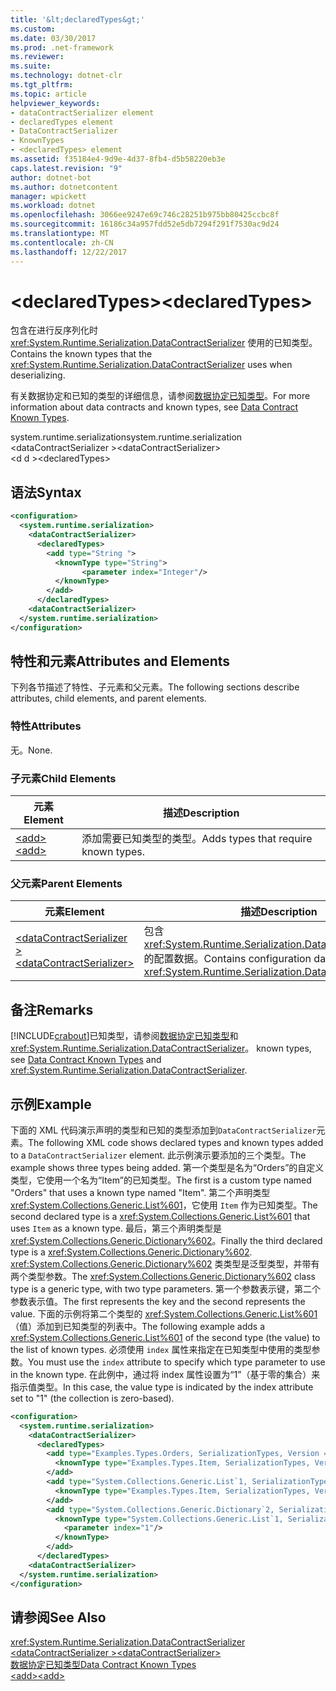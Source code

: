 ```yaml
---
title: '&lt;declaredTypes&gt;'
ms.custom: 
ms.date: 03/30/2017
ms.prod: .net-framework
ms.reviewer: 
ms.suite: 
ms.technology: dotnet-clr
ms.tgt_pltfrm: 
ms.topic: article
helpviewer_keywords:
- dataContractSerializer element
- declaredTypes element
- DataContractSerializer
- KnownTypes
- <declaredTypes> element
ms.assetid: f35184e4-9d9e-4d37-8fb4-d5b58220eb3e
caps.latest.revision: "9"
author: dotnet-bot
ms.author: dotnetcontent
manager: wpickett
ms.workload: dotnet
ms.openlocfilehash: 3066ee9247e69c746c28251b975bb80425ccbc8f
ms.sourcegitcommit: 16186c34a957fdd52e5db7294f291f7530ac9d24
ms.translationtype: MT
ms.contentlocale: zh-CN
ms.lasthandoff: 12/22/2017
---
```

# <a name="ltdeclaredtypesgt"></a><span data-ttu-id="b05f4-102">&lt;declaredTypes&gt;</span><span class="sxs-lookup"><span data-stu-id="b05f4-102">&lt;declaredTypes&gt;</span></span>
<span data-ttu-id="b05f4-103">包含在进行反序列化时 <xref:System.Runtime.Serialization.DataContractSerializer> 使用的已知类型。</span><span class="sxs-lookup"><span data-stu-id="b05f4-103">Contains the known types that the <xref:System.Runtime.Serialization.DataContractSerializer> uses when deserializing.</span></span>  
  
 <span data-ttu-id="b05f4-104">有关数据协定和已知的类型的详细信息，请参阅[数据协定已知类型](../../../../../docs/framework/wcf/feature-details/data-contract-known-types.md)。</span><span class="sxs-lookup"><span data-stu-id="b05f4-104">For more information about data contracts and known types, see [Data Contract Known Types](../../../../../docs/framework/wcf/feature-details/data-contract-known-types.md).</span></span>  
  
 <span data-ttu-id="b05f4-105">system.runtime.serialization</span><span class="sxs-lookup"><span data-stu-id="b05f4-105">system.runtime.serialization</span></span>  
<span data-ttu-id="b05f4-106">\<dataContractSerializer ></span><span class="sxs-lookup"><span data-stu-id="b05f4-106">\<dataContractSerializer></span></span>  
<span data-ttu-id="b05f4-107">\<d d ></span><span class="sxs-lookup"><span data-stu-id="b05f4-107">\<declaredTypes></span></span>  
  
## <a name="syntax"></a><span data-ttu-id="b05f4-108">语法</span><span class="sxs-lookup"><span data-stu-id="b05f4-108">Syntax</span></span>  
  
```xml  
<configuration>  
  <system.runtime.serialization>  
    <dataContractSerializer>  
      <declaredTypes>  
        <add type="String ">  
          <knownType type="String">  
                <parameter index="Integer"/>  
          </knownType>  
        </add>  
      </declaredTypes>  
    <dataContractSerializer>  
  </system.runtime.serialization>  
</configuration>  
```  
  
## <a name="attributes-and-elements"></a><span data-ttu-id="b05f4-109">特性和元素</span><span class="sxs-lookup"><span data-stu-id="b05f4-109">Attributes and Elements</span></span>  
 <span data-ttu-id="b05f4-110">下列各节描述了特性、子元素和父元素。</span><span class="sxs-lookup"><span data-stu-id="b05f4-110">The following sections describe attributes, child elements, and parent elements.</span></span>  
  
### <a name="attributes"></a><span data-ttu-id="b05f4-111">特性</span><span class="sxs-lookup"><span data-stu-id="b05f4-111">Attributes</span></span>  
 <span data-ttu-id="b05f4-112">无。</span><span class="sxs-lookup"><span data-stu-id="b05f4-112">None.</span></span>  
  
### <a name="child-elements"></a><span data-ttu-id="b05f4-113">子元素</span><span class="sxs-lookup"><span data-stu-id="b05f4-113">Child Elements</span></span>  
  
|<span data-ttu-id="b05f4-114">元素</span><span class="sxs-lookup"><span data-stu-id="b05f4-114">Element</span></span>|<span data-ttu-id="b05f4-115">描述</span><span class="sxs-lookup"><span data-stu-id="b05f4-115">Description</span></span>|  
|-------------|-----------------|  
|[<span data-ttu-id="b05f4-116">\<add></span><span class="sxs-lookup"><span data-stu-id="b05f4-116">\<add></span></span>](../../../../../docs/framework/configure-apps/file-schema/wcf/add-of-declaredtypes-element.md)|<span data-ttu-id="b05f4-117">添加需要已知类型的类型。</span><span class="sxs-lookup"><span data-stu-id="b05f4-117">Adds types that require known types.</span></span>|  
  
### <a name="parent-elements"></a><span data-ttu-id="b05f4-118">父元素</span><span class="sxs-lookup"><span data-stu-id="b05f4-118">Parent Elements</span></span>  
  
|<span data-ttu-id="b05f4-119">元素</span><span class="sxs-lookup"><span data-stu-id="b05f4-119">Element</span></span>|<span data-ttu-id="b05f4-120">描述</span><span class="sxs-lookup"><span data-stu-id="b05f4-120">Description</span></span>|  
|-------------|-----------------|  
|[<span data-ttu-id="b05f4-121">\<dataContractSerializer ></span><span class="sxs-lookup"><span data-stu-id="b05f4-121">\<dataContractSerializer></span></span>](../../../../../docs/framework/configure-apps/file-schema/wcf/datacontractserializer-of-system-runtime-serialization.md)|<span data-ttu-id="b05f4-122">包含 <xref:System.Runtime.Serialization.DataContractSerializer> 的配置数据。</span><span class="sxs-lookup"><span data-stu-id="b05f4-122">Contains configuration data for the <xref:System.Runtime.Serialization.DataContractSerializer>.</span></span>|  
  
## <a name="remarks"></a><span data-ttu-id="b05f4-123">备注</span><span class="sxs-lookup"><span data-stu-id="b05f4-123">Remarks</span></span>  
 [!INCLUDE[crabout](../../../../../includes/crabout-md.md)]<span data-ttu-id="b05f4-124">已知类型，请参阅[数据协定已知类型](../../../../../docs/framework/wcf/feature-details/data-contract-known-types.md)和<xref:System.Runtime.Serialization.DataContractSerializer>。</span><span class="sxs-lookup"><span data-stu-id="b05f4-124"> known types, see [Data Contract Known Types](../../../../../docs/framework/wcf/feature-details/data-contract-known-types.md) and <xref:System.Runtime.Serialization.DataContractSerializer>.</span></span>  
  
## <a name="example"></a><span data-ttu-id="b05f4-125">示例</span><span class="sxs-lookup"><span data-stu-id="b05f4-125">Example</span></span>  
 <span data-ttu-id="b05f4-126">下面的 XML 代码演示声明的类型和已知的类型添加到`DataContractSerializer`元素。</span><span class="sxs-lookup"><span data-stu-id="b05f4-126">The following XML code shows declared types and known types added to a `DataContractSerializer` element.</span></span> <span data-ttu-id="b05f4-127">此示例演示要添加的三个类型。</span><span class="sxs-lookup"><span data-stu-id="b05f4-127">The example shows three types being added.</span></span> <span data-ttu-id="b05f4-128">第一个类型是名为“Orders”的自定义类型，它使用一个名为“Item”的已知类型。</span><span class="sxs-lookup"><span data-stu-id="b05f4-128">The first is a custom type named "Orders" that uses a known type named "Item".</span></span> <span data-ttu-id="b05f4-129">第二个声明类型 <xref:System.Collections.Generic.List%601>，它使用 `Item` 作为已知类型。</span><span class="sxs-lookup"><span data-stu-id="b05f4-129">The second declared type is a <xref:System.Collections.Generic.List%601> that uses `Item` as a known type.</span></span> <span data-ttu-id="b05f4-130">最后，第三个声明类型是 <xref:System.Collections.Generic.Dictionary%602>。</span><span class="sxs-lookup"><span data-stu-id="b05f4-130">Finally the third declared type is a <xref:System.Collections.Generic.Dictionary%602>.</span></span> <span data-ttu-id="b05f4-131"><xref:System.Collections.Generic.Dictionary%602> 类类型是泛型类型，并带有两个类型参数。</span><span class="sxs-lookup"><span data-stu-id="b05f4-131">The <xref:System.Collections.Generic.Dictionary%602> class type is a generic type, with two type parameters.</span></span> <span data-ttu-id="b05f4-132">第一个参数表示键，第二个参数表示值。</span><span class="sxs-lookup"><span data-stu-id="b05f4-132">The first represents the key and the second represents the value.</span></span> <span data-ttu-id="b05f4-133">下面的示例将第二个类型的 <xref:System.Collections.Generic.List%601>（值）添加到已知类型的列表中。</span><span class="sxs-lookup"><span data-stu-id="b05f4-133">The following example adds a <xref:System.Collections.Generic.List%601> of the second type (the value) to the list of known types.</span></span> <span data-ttu-id="b05f4-134">必须使用 `index` 属性来指定在已知类型中使用的类型参数。</span><span class="sxs-lookup"><span data-stu-id="b05f4-134">You must use the `index` attribute to specify which type parameter to use in the known type.</span></span> <span data-ttu-id="b05f4-135">在此例中，通过将 index 属性设置为“1”（基于零的集合）来指示值类型。</span><span class="sxs-lookup"><span data-stu-id="b05f4-135">In this case, the value type is indicated by the index attribute set to "1" (the collection is zero-based).</span></span>  
  
```xml  
<configuration>  
  <system.runtime.serialization>  
    <dataContractSerializer>  
      <declaredTypes>  
        <add type="Examples.Types.Orders, SerializationTypes, Version = 2.0.0.0, Culture = neutral, PublicKeyToken=null">  
          <knownType type="Examples.Types.Item, SerializationTypes, Version=2.0.0.0, Culture=neutral, PublicKey=null" />  
        </add>  
        <add type="System.Collections.Generic.List`1, SerializationTypes, Version = 2.0.0.0, Culture = neutral, PublicKeyToken=null">  
          <knownType type="Examples.Types.Item, SerializationTypes, Version=2.0.0.0, Culture=neutral, PublicKey=null" />  
        </add>  
        <add type="System.Collections.Generic.Dictionary`2, SerializationTypes, Version = 2.0.0.0, Culture = neutral, PublicKeyToken=null">  
          <knownType type="System.Collections.Generic.List`1, SerializationTypes, Version = 2.0.0.0, Culture = neutral, PublicKeyToken=null">  
            <parameter index="1"/>  
          </knownType>  
        </add>  
      </declaredTypes>  
    <dataContractSerializer>  
  </system.runtime.serialization>  
</configuration>  
```  
  
## <a name="see-also"></a><span data-ttu-id="b05f4-136">请参阅</span><span class="sxs-lookup"><span data-stu-id="b05f4-136">See Also</span></span>  
 <xref:System.Runtime.Serialization.DataContractSerializer>  
 [<span data-ttu-id="b05f4-137">\<dataContractSerializer ></span><span class="sxs-lookup"><span data-stu-id="b05f4-137">\<dataContractSerializer></span></span>](../../../../../docs/framework/configure-apps/file-schema/wcf/datacontractserializer-element.md)  
 [<span data-ttu-id="b05f4-138">数据协定已知类型</span><span class="sxs-lookup"><span data-stu-id="b05f4-138">Data Contract Known Types</span></span>](../../../../../docs/framework/wcf/feature-details/data-contract-known-types.md)  
 [<span data-ttu-id="b05f4-139">\<add></span><span class="sxs-lookup"><span data-stu-id="b05f4-139">\<add></span></span>](../../../../../docs/framework/configure-apps/file-schema/wcf/add-of-declaredtypes-element.md)
